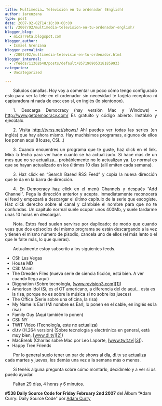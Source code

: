 ```yaml
---
title: Multimedia… Televisión en tu ordenador (English)
author: iarenzana
type: post
date: 2007-02-02T14:18:00+00:00
url: /2007/02/multimedia-television-en-tu-ordenador-english/
blogger_blog:
  - micarreta.blogspot.com
blogger_author:
  - Ismael Arenzana
blogger_permalink:
  - /2007/02/multimedia-televisin-en-tu-ordenador.html
blogger_internal:
  - /feeds/11302648/posts/default/8571909053181859933
categories:
  - Uncategorized

---
```

<p style="text-align:justify;text-indent:20pt;">
  Saludos canallas. Hoy voy a comentar un poco cómo tengo configurado esto para ver la tele en el ordenador sin necesidad te tarjeta receptora ni capturadora ni nada de eso; eso sí, en inglés (lo sientoooo).
</p>

<p style="text-align:justify;text-indent:20pt;">
  1. Descarga Democracy (hay versión Mac y Windows) &#8211; <a href="http://www.getdemocracy.com/">http://www.getdemocracy.com/</a> Es gratuito y código abierto. Instálalo y ejecútalo.
</p>

<p style="text-align:justify;text-indent:20pt;">
  2. Visita <a href="http://tvrss.net/shows%00">http://tvrss.net/shows/</a> Ahí puedes ver todas las series (en inglés) que hay ahora mismo. Hay muchísimos programas, algunos de ellos los ponen aquí (House, CSI&#8230;)
</p>

<p style="text-align:justify;text-indent:20pt;">
  3. Cuando encuentres un programa que te guste, haz click en el link. Mira la fecha para ver hace cuanto se ha actualizado. Si hace más de un mes que no se actualiza&#8230; probáblemente no lo actualizan ya. Lo normal es que se hayan actualizado en los últimos 10 días (allí emiten cada semana).
</p>

<p style="text-align:justify;text-indent:20pt;">
  3. Haz click en &#8220;Search Based RSS Feed&#8221; y copia la nueva dirección que te da en la barra de dirección.
</p>

<p style="text-align:justify;text-indent:20pt;">
  4. En Democracy haz click en el menú Channels y después &#8220;Add Channel&#8221;. Pega la dirección anterior y acepta. Inmediatamente reconocerá el feed y empezará a descargar el último capítulo de la serie que escogiste. Haz click derecho sobre el canal y cámbiale el nombre para que no te confundas. Un capítulo normal suele ocupar unos 400Mb, y suele tardarme unas 10 horas en descargar.
</p>

<p style="text-align:justify;text-indent:20pt;">
  Nota. Estos feed suelen servirse por duplicado; de modo que cuando veas que dos episodios del mismo programa se están descargando a la vez y tienen el mismo número de pisodio, cancela uno de ellos (el más lento o el que le falte más, lo que quieras).
</p>

<p style="text-align:justify;text-indent:20pt;">
  Actualmente estoy subscrito a los siguientes feeds.
</p>

  * CSI: Las Vegas
  * House MD
  * CSI: Miami
  * The Dresden Files (nueva serie de ciencia ficción, está bien. A ver cuando llega aquí)
  * Diggnation (Sobre tecnología, [www.revision3.com][1])
  * American Idol (Sí, es el OT americano, a diferencia del de aquí&#8230; esta es la risa, porque no es sobre la música si no sobre los jueces)
  * The Office (Serie sobre una oficina, la risa)
  * My Name Is Earl (Mi nombre es Earl, lo ponen en el cable, en inglés es la risa)
  * Family Guy (Aquí también lo ponen)
  * CSI: NY
  * TWiT Video (Tecnología, este no actualiza)
  * dl.tv (H.264 version) (Sobre tecnología y electrónica en general, está muy bien, [www.dl.tv][2])
  * MacBreak (Charlas sobre Mac por Leo Laporte, [www.twit.tv][3]).
  * Happy Tree Friends

<p style="text-indent:20pt;">
  Por lo general suelo tener un par de shows al día, dl.tv se actualiza cada martes y jueves, los demás una vez a la semana más o menos.
</p>

<p style="text-indent:20pt;">
  Si tenéis alguna pregunta sobre cómo montarlo, decídmelo y a ver si os puedo ayudar.
</p>

<p style="text-indent:20pt;">
  Faltan 29 días, 4 horas y 6 minutos.
</p>

**#538 Daily Source Code for Friday February 2nd 2007** del Álbum &#8220;Adam Curry: Daily Source Code&#8221; por [Adam Curry][4]

 [1]: http://revision3.com/
 [2]: http://dl.tv/
 [3]: http://www.twit.tv/
 [4]: http://www.google.com/search?q=%22Adam%20Curry%22